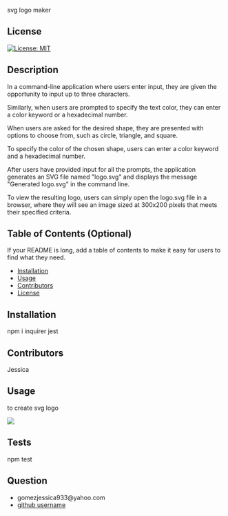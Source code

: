  svg logo maker 
  ## License
  
  [![License: MIT](https://img.shields.io/badge/License-MIT-yellow.svg)](https://opensource.org/licenses/MIT)

    

  ## Description
  In a command-line application where users enter input, they are given the opportunity to input up to three characters.

Similarly, when users are prompted to specify the text color, they can enter a color keyword or a hexadecimal number.

When users are asked for the desired shape, they are presented with options to choose from, such as circle, triangle, and square.

To specify the color of the chosen shape, users can enter a color keyword and a hexadecimal number.

After users have provided input for all the prompts, the application generates an SVG file named "logo.svg" and displays the message "Generated logo.svg" in the command line.

To view the resulting logo, users can simply open the logo.svg file in a browser, where they will see an image sized at 300x200 pixels that meets their specified criteria.
    
  ## Table of Contents (Optional)
  
  If your README is long, add a table of contents to make it easy for users to find what they need.
  
  - [Installation](#installation)
  - [Usage](#usage)
  - [Contributors](#contributors)
  - [License](#license)
  
  ## Installation
  
 npm i inquirer jest

  ## Contributors 
  Jessica
  
  ## Usage

  
  to create svg logo <br>
  
  <img src="./images/Logo SVG.gif">
  
  ## Tests
  npm test
  ## Question
  <ul>
  <li>gomezjessica933@yahoo.com</li>
  <li> <a href="https://github.com/jessgom89">github username</a></li>
  </ul>
  